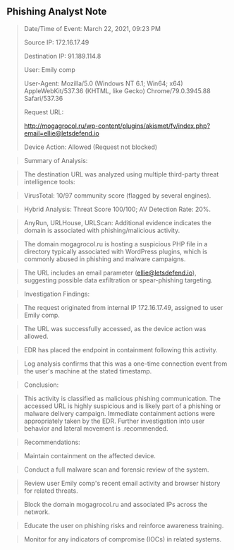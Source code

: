 ## Phishing Analyst Note

>Date/Time of Event: March 22, 2021, 09:23 PM
>
>Source IP: 172.16.17.49
>
>Destination IP: 91.189.114.8
>
>User: Emily comp
>
>User-Agent: Mozilla/5.0 (Windows NT 6.1; Win64; x64) AppleWebKit/537.36 (KHTML, like Gecko) Chrome/79.0.3945.88 Safari/537.36
>
>Request URL:
>
>http://mogagrocol.ru/wp-content/plugins/akismet/fv/index.php?email=ellie@letsdefend.io
>
>Device Action: Allowed (Request not blocked)

>Summary of Analysis:

>The destination URL was analyzed using multiple third-party threat intelligence tools:

>VirusTotal: 10/97 community score (flagged by several engines).

>Hybrid Analysis: Threat Score 100/100; AV Detection Rate: 20%.

>AnyRun, URLHouse, URLScan: Additional evidence indicates the domain is associated with phishing/malicious activity.

>The domain mogagrocol.ru is hosting a suspicious PHP file in a directory typically associated with WordPress plugins, which is commonly abused in phishing and malware campaigns.

>The URL includes an email parameter (ellie@letsdefend.io), suggesting possible data exfiltration or spear-phishing targeting.

>Investigation Findings:

>The request originated from internal IP 172.16.17.49, assigned to user Emily comp.

>The URL was successfully accessed, as the device action was allowed.

>EDR has placed the endpoint in containment following this activity.

>Log analysis confirms that this was a one-time connection event from the user's machine at the stated timestamp.

>Conclusion:

>This activity is classified as malicious phishing communication. The accessed URL is highly suspicious and is likely part of a phishing or malware delivery campaign. Immediate containment actions were appropriately taken by the EDR. Further investigation into user behavior and lateral movement is .recommended.

>Recommendations:

>Maintain containment on the affected device.

>Conduct a full malware scan and forensic review of the system.

>Review user Emily comp's recent email activity and browser history for related threats.

>Block the domain mogagrocol.ru and associated IPs across the network.

>Educate the user on phishing risks and reinforce awareness training.

>Monitor for any indicators of compromise (IOCs) in related systems.
